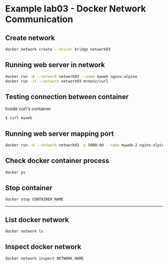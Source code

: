 # Example lab03 - Docker Network Communication

## Create network 
```bash
docker network create --driver bridge network03
```

## Running web server in network
```bash
docker run -d --network network03 --name myweb nginx:alpine
docker run -it --network network03 mrnonz/curl
```

## Testing connection between container
Inside curl's container
```bash
$ curl myweb  
```

## Running web server mapping port 
```bash
docker run -d --network network03 -p 5000:80 --name myweb-2 nginx:alpine
```

## Check docker container process
```bash
docker ps
```

## Stop container
```bash
docker stop CONTAINER_NAME
```

---

## List docker network
```bash
docker network ls
```

## Inspect docker network
```bash
docker network inspect NETWORK_NAME
```